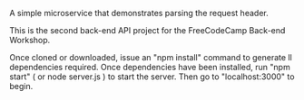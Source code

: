 A simple microservice that demonstrates parsing the request header.

This is the second back-end API project for the FreeCodeCamp Back-end Workshop.

Once cloned or downloaded, issue an "npm install" command to generate ll dependencies required.
Once dependencies have been installed, run "npm start" ( or node server.js ) to start the server. 
Then go to "localhost:3000" to begin.

